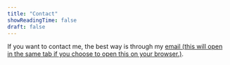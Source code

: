 ```yaml
---
title: "Contact"
showReadingTime: false
draft: false
---
```


If you want to contact me, the best way is through my [email (this will open in the same tab if you choose to open this on your browser.)](mailto:winnyace@proton.me).
